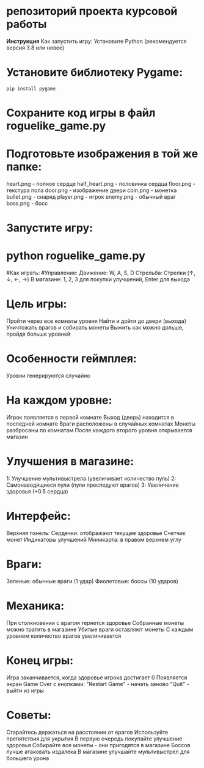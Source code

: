 # репозиторий проекта курсовой работы
**Инструкция**
Как запустить игру:
Установите Python (рекомендуется версия 3.8 или новее)
# Установите библиотеку Pygame:
    pip install pygame
# Сохраните код игры в файл roguelike_game.py
# Подготовьте изображения в той же папке:
 heart.png - полное сердце
 half_heart.png - половинка сердца
 floor.png - текстура пола
 door.png - изображение двери
 coin.png - монетка
 bullet.png - снаряд
 player.png - игрок
 enemy.png - обычный враг
 boss.png - босс

# Запустите игру:
# python roguelike_game.py
#Как играть:
#Управление:
Движение: W, A, S, D
Стрельба: Стрелки (↑, ↓, ←, →)
В магазине: 1, 2, 3 для покупки улучшений, Enter для выхода

# Цель игры:
Пройти через все комнаты уровня
Найти и дойти до двери (выхода)
Уничтожать врагов и собирать монеты
Выжить как можно дольше, пройдя больше уровней

# Особенности геймплея:
Уровни генерируются случайно
# На каждом уровне:
Игрок появляется в первой комнате
Выход (дверь) находится в последней комнате
Враги расположены в случайных комнатах
Монеты разбросаны по комнатам
После каждого второго уровня открывается магазин

# Улучшения в магазине:
1: Улучшение мультивыстрела (увеличивает количество пуль)
2: Самонаводящиеся пули (пули преследуют врагов)
3: Увеличение здоровья (+0.5 сердца)

# Интерфейс:
Верхняя панель:
Сердечки: отображают текущее здоровье
Счетчик монет
Индикаторы улучшений
Миникарта: в правом верхнем углу
# Враги:
Зеленые: обычные враги (1 удар)
Фиолетовые: боссы (10 ударов)
# Механика:
При столкновении с врагом теряется здоровье
Собранные монеты можно тратить в магазине
Убитые враги оставляют монеты
С каждым уровнем количество врагов увеличивается

# Конец игры:
Игра заканчивается, когда здоровье игрока достигает 0
Появляется экран Game Over с кнопками:
"Restart Game" - начать заново
"Quit" - выйти из игры
# Советы:
Старайтесь держаться на расстоянии от врагов
Используйте препятствия для укрытия
В первую очередь покупайте улучшение здоровья
Собирайте все монеты - они пригодятся в магазине
Боссов лучше атаковать издалека
В магазине улучшайте мультивыстрел для большего урона
